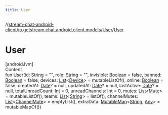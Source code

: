 ```yaml
---
title: User
---
```

//[stream-chat-android-client](../../../index.md)/[io.getstream.chat.android.client.models](../index.md)/[User](index.md)/[User](User.md)



# User  
[androidJvm]  
Content  
fun [User](User.md)(id: [String](https://kotlinlang.org/api/latest/jvm/stdlib/kotlin/-string/index.html) = "", role: [String](https://kotlinlang.org/api/latest/jvm/stdlib/kotlin/-string/index.html) = "", invisible: [Boolean](https://kotlinlang.org/api/latest/jvm/stdlib/kotlin/-boolean/index.html) = false, banned: [Boolean](https://kotlinlang.org/api/latest/jvm/stdlib/kotlin/-boolean/index.html) = false, devices: [List](https://kotlinlang.org/api/latest/jvm/stdlib/kotlin.collections/-list/index.html)&lt;[Device](../Device/index.md)&gt; = mutableListOf(), online: [Boolean](https://kotlinlang.org/api/latest/jvm/stdlib/kotlin/-boolean/index.html) = false, createdAt: [Date](https://developer.android.com/reference/kotlin/java/util/Date.html)? = null, updatedAt: [Date](https://developer.android.com/reference/kotlin/java/util/Date.html)? = null, lastActive: [Date](https://developer.android.com/reference/kotlin/java/util/Date.html)? = null, totalUnreadCount: [Int](https://kotlinlang.org/api/latest/jvm/stdlib/kotlin/-int/index.html) = 0, unreadChannels: [Int](https://kotlinlang.org/api/latest/jvm/stdlib/kotlin/-int/index.html) = 0, mutes: [List](https://kotlinlang.org/api/latest/jvm/stdlib/kotlin.collections/-list/index.html)&lt;[Mute](../Mute/index.md)&gt; = mutableListOf(), teams: [List](https://kotlinlang.org/api/latest/jvm/stdlib/kotlin.collections/-list/index.html)&lt;[String](https://kotlinlang.org/api/latest/jvm/stdlib/kotlin/-string/index.html)&gt; = listOf(), channelMutes: [List](https://kotlinlang.org/api/latest/jvm/stdlib/kotlin.collections/-list/index.html)&lt;[ChannelMute](../ChannelMute/index.md)&gt; = emptyList(), extraData: [MutableMap](https://kotlinlang.org/api/latest/jvm/stdlib/kotlin.collections/-mutable-map/index.html)&lt;[String](https://kotlinlang.org/api/latest/jvm/stdlib/kotlin/-string/index.html), [Any](https://kotlinlang.org/api/latest/jvm/stdlib/kotlin/-any/index.html)&gt; = mutableMapOf())  



